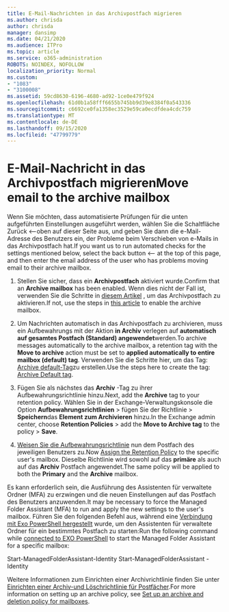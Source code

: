 ```yaml
---
title: E-Mail-Nachrichten in das Archivpostfach migrieren
ms.author: chrisda
author: chrisda
manager: dansimp
ms.date: 04/21/2020
ms.audience: ITPro
ms.topic: article
ms.service: o365-administration
ROBOTS: NOINDEX, NOFOLLOW
localization_priority: Normal
ms.custom:
- "1083"
- "3100008"
ms.assetid: 59cd8630-6196-4680-ad92-1ce0e479f924
ms.openlocfilehash: 61d0b1a58fff6655b745bb9d39e8384f0a543336
ms.sourcegitcommit: c6692ce0fa1358ec3529e59ca0ecdfdea4cdc759
ms.translationtype: MT
ms.contentlocale: de-DE
ms.lasthandoff: 09/15/2020
ms.locfileid: "47799779"
---
```

# <a name="move-email-to-the-archive-mailbox"></a><span data-ttu-id="aa90f-102">E-Mail-Nachricht in das Archivpostfach migrieren</span><span class="sxs-lookup"><span data-stu-id="aa90f-102">Move email to the archive mailbox</span></span>

<span data-ttu-id="aa90f-103">Wenn Sie möchten, dass automatisierte Prüfungen für die unten aufgeführten Einstellungen ausgeführt werden, wählen Sie die Schaltfläche Zurück <--oben auf dieser Seite aus, und geben Sie dann die e-Mail-Adresse des Benutzers ein, der Probleme beim Verschieben von e-Mails in das Archivpostfach hat.</span><span class="sxs-lookup"><span data-stu-id="aa90f-103">If you want us to run automated checks for the settings mentioned below, select the back button <-- at the top of this page, and then enter the email address of the user who has problems moving email to their archive mailbox.</span></span>

1. <span data-ttu-id="aa90f-104">Stellen Sie sicher, dass ein **Archivpostfach** aktiviert wurde.</span><span class="sxs-lookup"><span data-stu-id="aa90f-104">Confirm that an **Archive mailbox** has been enabled.</span></span> <span data-ttu-id="aa90f-105">Wenn dies nicht der Fall ist, verwenden Sie die Schritte in [diesem Artikel](https://docs.microsoft.com/microsoft-365/compliance/enable-archive-mailboxes) , um das Archivpostfach zu aktivieren.</span><span class="sxs-lookup"><span data-stu-id="aa90f-105">If not, use the steps in [this article](https://docs.microsoft.com/microsoft-365/compliance/enable-archive-mailboxes) to enable the archive mailbox.</span></span>

2. <span data-ttu-id="aa90f-106">Um Nachrichten automatisch in das Archivpostfach zu archivieren, muss ein Aufbewahrungs mit der Aktion **in Archiv** verlegen auf **automatisch auf gesamtes Postfach (Standard) angewendet**werden.</span><span class="sxs-lookup"><span data-stu-id="aa90f-106">To archive messages automatically to the archive mailbox, a retention tag with the **Move to archive** action must be set to **applied automatically to entire mailbox (default) tag**.</span></span> <span data-ttu-id="aa90f-107">Verwenden Sie die Schritte hier, um das Tag: [Archive default-Tag](https://docs.microsoft.com/microsoft-365/compliance/set-up-an-archive-and-deletion-policy-for-mailboxes#create-a-custom-archive-default-policy-tag)zu erstellen.</span><span class="sxs-lookup"><span data-stu-id="aa90f-107">Use the steps here to create the tag: [Archive Default tag](https://docs.microsoft.com/microsoft-365/compliance/set-up-an-archive-and-deletion-policy-for-mailboxes#create-a-custom-archive-default-policy-tag).</span></span>

3. <span data-ttu-id="aa90f-108">Fügen Sie als nächstes das **Archiv** -Tag zu ihrer Aufbewahrungsrichtlinie hinzu.</span><span class="sxs-lookup"><span data-stu-id="aa90f-108">Next, add the **Archive** tag to your retention policy.</span></span> <span data-ttu-id="aa90f-109">Wählen Sie in der Exchange-Verwaltungskonsole die Option **Aufbewahrungsrichtlinien** > fügen Sie der Richtlinie > **Speichern**das **Element zum Archivieren** hinzu.</span><span class="sxs-lookup"><span data-stu-id="aa90f-109">In the Exchange admin center, choose **Retention Policies** > add the **Move to Archive tag** to the policy > **Save**.</span></span>

4. <span data-ttu-id="aa90f-110">[Weisen Sie die Aufbewahrungsrichtlinie](https://docs.microsoft.com/exchange/security-and-compliance/messaging-records-management/apply-retention-policy) nun dem Postfach des jeweiligen Benutzers zu.</span><span class="sxs-lookup"><span data-stu-id="aa90f-110">Now [Assign the Retention Policy](https://docs.microsoft.com/exchange/security-and-compliance/messaging-records-management/apply-retention-policy) to the specific user's mailbox.</span></span> <span data-ttu-id="aa90f-111">Dieselbe Richtlinie wird sowohl auf das **primäre** als auch auf das **Archiv** Postfach angewendet.</span><span class="sxs-lookup"><span data-stu-id="aa90f-111">The same policy will be applied to both the **Primary** and the **Archive** mailbox.</span></span>

<span data-ttu-id="aa90f-112">Es kann erforderlich sein, die Ausführung des Assistenten für verwaltete Ordner (MFA) zu erzwingen und die neuen Einstellungen auf das Postfach des Benutzers anzuwenden.</span><span class="sxs-lookup"><span data-stu-id="aa90f-112">It may be necessary to force the Managed Folder Assistant (MFA) to run and apply the new settings to the user's mailbox.</span></span> <span data-ttu-id="aa90f-113">Führen Sie den folgenden Befehl aus, während eine [Verbindung mit Exo PowerShell hergestellt](https://docs.microsoft.com/powershell/exchange/exchange-online/connect-to-exchange-online-powershell/connect-to-exchange-online-powershell?view=exchange-ps) wurde, um den Assistenten für verwaltete Ordner für ein bestimmtes Postfach zu starten:</span><span class="sxs-lookup"><span data-stu-id="aa90f-113">Run the following command while [connected to EXO PowerShell](https://docs.microsoft.com/powershell/exchange/exchange-online/connect-to-exchange-online-powershell/connect-to-exchange-online-powershell?view=exchange-ps) to start the Managed Folder Assistant for a specific mailbox:</span></span>
  
<span data-ttu-id="aa90f-114">Start-ManagedFolderAssistant-Identity <name of the mailbox></span><span class="sxs-lookup"><span data-stu-id="aa90f-114">Start-ManagedFolderAssistant -Identity <name of the mailbox></span></span>

<span data-ttu-id="aa90f-115">Weitere Informationen zum Einrichten einer Archivrichtlinie finden Sie unter [Einrichten einer Archiv-und Löschrichtlinie für Postfächer](https://docs.microsoft.com/microsoft-365/compliance/set-up-an-archive-and-deletion-policy-for-mailboxes#step-1-enable-archive-mailboxes-for-users).</span><span class="sxs-lookup"><span data-stu-id="aa90f-115">For more information on setting up an archive policy, see [Set up an archive and deletion policy for mailboxes](https://docs.microsoft.com/microsoft-365/compliance/set-up-an-archive-and-deletion-policy-for-mailboxes#step-1-enable-archive-mailboxes-for-users).</span></span>
  